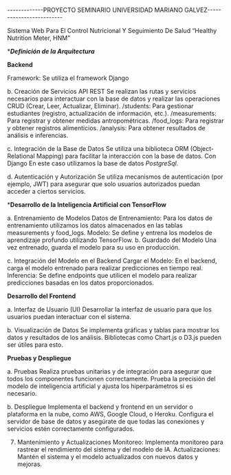 -------------PROYECTO SEMINARIO UNIVERSIDAD MARIANO GALVEZ-------------------------

Sistema Web Para El Control Nutricional Y Seguimiento De Salud “Healthy Nutrition Meter, HNM” 

******Definición de la Arquitectura*****  

****Backend****

Framework: Se utiliza el framework Django

b. Creación de Servicios API REST
Se realizan las rutas y servicios necesarios para interactuar con la base de datos y realizar las operaciones CRUD (Crear, Leer, Actualizar, Eliminar).
  /students: Para gestionar estudiantes (registro, actualización de información, etc.).
  /measurements: Para registrar y obtener medidas antropométricas.
  /food_logs: Para registrar y obtener registros alimenticios.
  /analysis: Para obtener resultados de análisis e inferencias.
  
c. Integración de la Base de Datos
Se utiliza una biblioteca ORM (Object-Relational Mapping) para facilitar la interacción con la base de datos. Con Django
En este caso utilizamos la base de datos *PostgreSql*.

d. Autenticación y Autorización
Se utiliza mecanismos de autenticación (por ejemplo, JWT) para asegurar que solo usuarios autorizados puedan acceder a ciertos servicios.


*****Desarrollo de la Inteligencia Artificial con TensorFlow****

a. Entrenamiento de Modelos
Datos de Entrenamiento: Para los datos de entrenamiento utilizamos los datos almacenados en las tablas measurements y food_logs.
Modelo: Se define y entrena los modelos de aprendizaje profundo utilizando TensorFlow.
b. Guardado del Modelo
Una vez entrenado, guarda el modelo para su uso en producción. 

c. Integración del Modelo en el Backend
Cargar el Modelo: En el backend, carga el modelo entrenado para realizar predicciones en tiempo real.
Inferencia: Se define endpoints que utilicen el modelo para realizar predicciones basadas en los datos proporcionados.

****Desarrollo del Frontend****

a. Interfaz de Usuario (UI)
Desarrollar la interfaz de usuario para que los usuarios puedan interactuar con el sistema. 

b. Visualización de Datos
Se implementa gráficas y tablas para mostrar los datos y resultados de los análisis. Bibliotecas como Chart.js o D3.js pueden ser útiles para esto.

****Pruebas y Despliegue****

a. Pruebas
Realiza pruebas unitarias y de integración para asegurar que todos los componentes funcionen correctamente.
Prueba la precisión del modelo de inteligencia artificial y ajusta los hiperparámetros si es necesario.

b. Despliegue
Implementa el backend y frontend en un servidor o plataforma en la nube, como AWS, Google Cloud, o Heroku.
Configura el servidor de base de datos y asegúrate de que todas las conexiones y servicios estén correctamente configurados.

7. Mantenimiento y Actualizaciones
Monitoreo: Implementa monitoreo para rastrear el rendimiento del sistema y del modelo de IA.
Actualizaciones: Mantén el sistema y el modelo actualizados con nuevos datos y mejoras.
